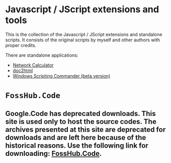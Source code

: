 # Javascript / JScript extensions and tools #

This is the collection of the Javascript / JScript extensions and standalone scripts. It consists of the original scripts by myself and other authors with proper credits.

There are standalone applications:

  * [Network Calculator](https://github.com/ildar-shaimordanov/jsxt/blob/master/wiki/NetCalc.md)
  * [doc2html](https://github.com/ildar-shaimordanov/jsxt/blob/master/wiki/doc2html.md)
  * [Windows Scripting Commander (beta version)](https://github.com/ildar-shaimordanov/jsxt/blob/master/wiki/wscmd.md)

# `FossHub.Code` #
## Google.Code has deprecated downloads. This site is used only to host the source codes. The archives presented at this site are deprecated for downloads and are left here because of the historical reasons. Use the following link for downloading: [FossHub.Code](http://code.fosshub.com/jsxt/downloads). ##